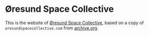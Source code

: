 # Øresund Space Collective
This is the website of [Øresund Space Collective](oresundspacecollective.com), based on a copy of `oresundspacecollective.com` from [archive.org](archive.org).